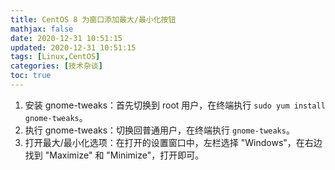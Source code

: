 ```yaml
---
title: CentOS 8 为窗口添加最大/最小化按钮
mathjax: false
date: 2020-12-31 10:51:15
updated: 2020-12-31 10:51:15
tags: [Linux,CentOS]
categories: [技术杂谈]
toc: true
---
```


1. 安装 gnome-tweaks：首先切换到 root 用户，在终端执行 `sudo yum install gnome-tweaks`。
2. 执行 gnome-tweaks：切换回普通用户，在终端执行 `gnome-tweaks`。
3. 打开最大/最小化选项：在打开的设置窗口中，左栏选择 "Windows"，在右边找到 "Maximize" 和 "Minimize"，打开即可。

<!--more-->